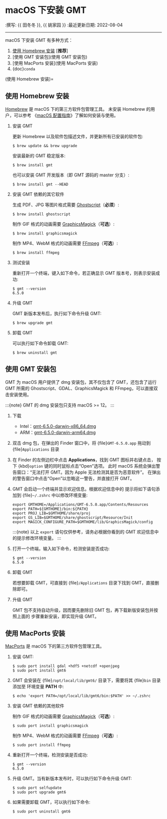 # macOS 下安装 GMT

:撰写: {{ 田冬冬 }}, {{ 姚家园 }}
:最近更新日期: 2022-08-04

---

macOS 下安装 GMT 有多种方式：

1. [使用 Homebrew 安装](macos-homebrew) [**推荐**]
2. [使用 GMT 安装包](使用 GMT 安装包)
3. [使用 MacPorts 安装](使用 MacPorts 安装)
4. {doc}`conda`

(使用 Homebrew 安装)=
## 使用 Homebrew 安装

[Homebrew](https://brew.sh/) 是 macOS 下的第三方软件包管理工具。
未安装 Homebrew 的用户，可以参考
《[macOS 配置指南](https://seismo-learn.org/seismology101/computer/macos-setup/#homebrew)》了解如何安装与使用。

1. 安装 GMT

   更新 Homebrew 以及软件包描述文件，并更新所有已安装的软件包:

   ```
   $ brew update && brew upgrade
   ```

   安装最新的 GMT 稳定版本:

   ```
   $ brew install gmt
   ```

   也可以安装 GMT 开发版本（即 GMT 源码的 master 分支）:

   ```
   $ brew install gmt --HEAD
   ```

2. 安装 GMT 依赖的其它软件

   生成 PDF、JPG 等图片格式需要 [Ghostscript](https://www.ghostscript.com/)（**必须**）:

   ```
   $ brew install ghostscript
   ```

   制作 GIF 格式的动画需要 [GraphicsMagick](http://www.graphicsmagick.org/)（**可选**）:

   ```
   $ brew install graphicsmagick
   ```

   制作 MP4、WebM 格式的动画需要 [FFmpeg](https://ffmpeg.org/)（**可选**）:

   ```
   $ brew install ffmpeg
   ```

3. 测试安装

   重新打开一个终端，键入如下命令，若正确显示 GMT 版本号，则表示安装成功:

   ```
   $ gmt --version
   6.5.0
   ```

4. 升级 GMT

   GMT 新版本发布后，执行如下命令升级 GMT:

   ```
   $ brew upgrade gmt
   ```

5. 卸载 GMT

   可以执行如下命令卸载 GMT:

   ```
   $ brew uninstall gmt
   ```

## 使用 GMT 安装包

GMT 为 macOS 用户提供了 dmg 安装包，其不仅包含了 GMT，还包含了运行 GMT 所需的
Ghostscript、GDAL、GraphicsMagick 和 FFmpeg，可以直接双击安装使用。

:::{note}
GMT 的 dmg 安装包只支持 macOS >= 12。
:::

1. 下载

   - Intel：[gmt-6.5.0-darwin-x86_64.dmg](http://mirrors.ustc.edu.cn/gmt/bin/gmt-6.5.0-darwin-x86_64.dmg)
   - ARM：[gmt-6.5.0-darwin-arm64.dmg](http://mirrors.ustc.edu.cn/gmt/bin/gmt-6.5.0-darwin-arm64.dmg)

2. 双击 dmg 包，在弹出的 Finder 窗口中，将 {file}`GMT-6.5.0.app` 拖动到 {file}`Applications` 目录

3. 在 Finder 的左侧边栏中点击 **Applications**，找到 GMT 图标并右键点击，
   按下 {kbd}`option` 键的同时鼠标点击“Open”选项。
   此时 macOS 系统会弹出警告窗口：“无法打开 GMT。因为 Apple 无法检测其是否为恶意软件”。
   在弹出的警告窗口中点击“Open”以忽略这一警告，并直接打开 GMT。

4. GMT 会启动一个终端并显示欢迎信息。根据欢迎信息中的
   提示将如下语句添加到 {file}`~/.zshrc` 中以修改环境变量:

   ```
   export GMTHOME=/Applications/GMT-6.5.0.app/Contents/Resources
   export PATH=${GMTHOME}/bin:${PATH}
   export PROJ_LIB=$GMTHOME/share/proj
   export GS_LIB=$GMTHOME/share/ghostscript/Resource/Init
   export MAGICK_CONFIGURE_PATH=$GMTHOME/lib/GraphicsMagick/config
   ```

   :::{note}
   以上 `export` 语句仅供参考，请务必根据你看到的 GMT 欢迎信息中的提示修改环境变量。
   :::

5. 打开一个终端，输入如下命令，检测安装是否成功:

   ```
   $ gmt --version
   6.5.0
   ```

6. 卸载 GMT

   若想要卸载 GMT，可直接到 {file}`/Applications` 目录下找到 GMT，直接删除即可。

7. 升级 GMT

   GMT 包不支持自动升级，因而要先删除旧 GMT 包，再下载新版安装包并按照上面的
   步骤重新安装，即实现升级 GMT。

## 使用 MacPorts 安装

[MacPorts](https://www.macports.org/) 是 macOS 下的第三方软件包管理工具。

1. 安装 GMT:

   ```
   $ sudo port install gdal +hdf5 +netcdf +openjpeg
   $ sudo port install gmt6
   ```

2. GMT 会安装在 {file}`/opt/local/lib/gmt6/` 目录下，需要将其 {file}`bin` 目录添加至
   环境变量 **PATH** 中:

   ```
   $ echo 'export PATH=/opt/local/lib/gmt6/bin:$PATH' >> ~/.zshrc
   ```

3. 安装 GMT 依赖的其他软件

   制作 GIF 格式的动画需要 [GraphicsMagick](http://www.graphicsmagick.org/)（**可选**）:

   ```
   $ sudo port install graphicsmagick
   ```

   制作 MP4、WebM 格式的动画需要 [FFmpeg](https://ffmpeg.org/)（**可选**）:

   ```
   $ sudo port install ffmpeg
   ```

4. 重新打开一个终端，检测安装是否成功:

   ```
   $ gmt --version
   6.5.0
   ```

5. 升级 GMT。当有新版本发布时，可以执行如下命令升级 GMT:

   ```
   $ sudo port selfupdate
   $ sudo port upgrade gmt6
   ```

6. 如果需要卸载 GMT，可以执行如下命令:

   ```
   $ sudo port uninstall gmt6
   ```
